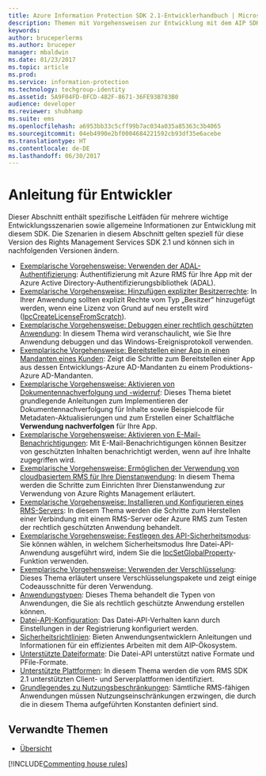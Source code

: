```yaml
---
title: Azure Information Protection SDK 2.1-Entwicklerhandbuch | Microsoft-Dokumentation
description: Themen mit Vorgehensweisen zur Entwicklung mit dem AIP SDK 2.1
keywords: 
author: bruceperlerms
ms.author: bruceper
manager: mbaldwin
ms.date: 01/23/2017
ms.topic: article
ms.prod: 
ms.service: information-protection
ms.technology: techgroup-identity
ms.assetid: 5A9F04FD-0FCD-482F-8671-36FE93B783B0
audience: developer
ms.reviewer: shubhamp
ms.suite: ems
ms.openlocfilehash: a6953bb33c5cff99b7ac034a035a85363c3b4065
ms.sourcegitcommit: 04eb4990e2bf0004684221592cb93df35e6acebe
ms.translationtype: HT
ms.contentlocale: de-DE
ms.lasthandoff: 06/30/2017
---
```

# <a name="developer-guidance"></a>Anleitung für Entwickler

Dieser Abschnitt enthält spezifische Leitfäden für mehrere wichtige Entwicklungsszenarien sowie allgemeine Informationen zur Entwicklung mit diesem SDK. Die Szenarien in diesem Abschnitt gelten speziell für diese Version des Rights Management Services SDK 2.1 und können sich in nachfolgenden Versionen ändern.
- [Exemplarische Vorgehensweise: Verwenden der ADAL-Authentifizierung](how-to-use-adal-authentication.md): Authentifizierung mit Azure RMS für Ihre App mit der Azure Active Directory-Authentifizierungsbibliothek (ADAL).
- [Exemplarische Vorgehensweise: Hinzufügen expliziter Besitzerrechte](add-explicit-owner-rights.md): In Ihrer Anwendung sollten explizit Rechte vom Typ „Besitzer“ hinzugefügt werden, wenn eine Lizenz von Grund auf neu erstellt wird ([IpcCreateLicenseFromScratch](https://msdn.microsoft.com/library/hh535256.aspx)).
- [Exemplarische Vorgehensweise: Debuggen einer rechtlich geschützten Anwendung](debugging-applications-that-use-ad-rms.md): In diesem Thema wird veranschaulicht, wie Sie Ihre Anwendung debuggen und das Windows-Ereignisprotokoll verwenden.
- [Exemplarische Vorgehensweise: Bereitstellen einer App in einen Mandanten eines Kunden](how-to-deploy-app.md): Zeigt die Schritte zum Bereitstellen einer App aus dessen Entwicklungs-Azure AD-Mandanten zu einem Produktions-Azure AD-Mandanten.
- [Exemplarische Vorgehensweise: Aktivieren von Dokumentennachverfolgung und -widerruf](tracking-content.md): Dieses Thema bietet grundlegende Anleitungen zum Implementieren der Dokumentennachverfolgung für Inhalte sowie Beispielcode für Metadaten-Aktualisierungen und zum Erstellen einer Schaltfläche **Verwendung nachverfolgen** für Ihre App.
- [Exemplarische Vorgehensweise: Aktivieren von E-Mail-Benachrichtigungen](how-to-enable-email-notification.md): Mit E-Mail-Benachrichtigungen können Besitzer von geschützten Inhalten benachrichtigt werden, wenn auf ihre Inhalte zugegriffen wird.
- [Exemplarische Vorgehensweise: Ermöglichen der Verwendung von cloudbasiertem RMS für Ihre Dienstanwendung](how-to-use-file-api-with-aadrm-cloud.md): In diesem Thema werden die Schritte zum Einrichten Ihrer Dienstanwendung zur Verwendung von Azure Rights Management erläutert.
- [Exemplarische Vorgehensweise: Installieren und Konfigurieren eines RMS-Servers](how-to-install-and-configure-an-rms-server.md): In diesem Thema werden die Schritte zum Herstellen einer Verbindung mit einem RMS-Server oder Azure RMS zum Testen der rechtlich geschützten Anwendung behandelt.
- [Exemplarische Vorgehensweise: Festlegen des API-Sicherheitsmodus](setting-the-api-security-mode-api-mode.md): Sie können wählen, in welchem Sicherheitsmodus Ihre Datei-API-Anwendung ausgeführt wird, indem Sie die [IpcSetGlobalProperty](https://msdn.microsoft.com/library/hh535270.aspx)-Funktion verwenden.
- [Exemplarische Vorgehensweise: Verwenden der Verschlüsselung](working-with-encryption.md): Dieses Thema erläutert unsere Verschlüsselungspakete und zeigt einige Codeausschnitte für deren Verwendung.
- [Anwendungstypen](application-types.md): Dieses Thema behandelt die Typen von Anwendungen, die Sie als rechtlich geschützte Anwendung erstellen können.
- [Datei-API-Konfiguration](file-api-configuration.md): Das Datei-API-Verhalten kann durch Einstellungen in der Registrierung konfiguriert werden.
- [Sicherheitsrichtlinien](security-guidelines.md): Bieten Anwendungsentwicklern Anleitungen und Informationen für ein effizientes Arbeiten mit dem AIP-Ökosystem.
- [Unterstützte Dateiformate](supported-file-formats.md): Die Datei-API unterstützt native Formate und PFile-Formate.
- [Unterstützte Plattformen](supported-platforms.md): In diesem Thema werden die vom RMS SDK 2.1 unterstützten Client- und Serverplattformen identifiziert.
- [Grundlegendes zu Nutzungsbeschränkungen](understanding-usage-restrictions.md): Sämtliche RMS-fähigen Anwendungen müssen Nutzungseinschränkungen erzwingen, die durch die in diesem Thema aufgeführten Konstanten definiert sind.

 
## <a name="related-topics"></a>Verwandte Themen
* [Übersicht](ad-rms-overview.md)

[!INCLUDE[Commenting house rules](../includes/houserules.md)]